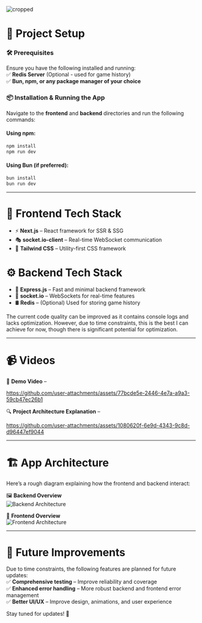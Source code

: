 ![cropped](https://github.com/user-attachments/assets/2473e2b2-6b17-4392-b3eb-6d9b3e5d7d08)


# 🚀 Project Setup  

### 🛠 Prerequisites  
Ensure you have the following installed and running:  
✅ **Redis Server** (Optional - used for game history)  
✅ **Bun, npm, or any package manager of your choice**  

### 📦 Installation & Running the App  
Navigate to the **frontend** and **backend** directories and run the following commands:  

#### **Using npm:**  
```bash
npm install
npm run dev
```

#### **Using Bun (if preferred):**  
```bash
bun install
bun run dev
```

---

# 🎨 Frontend Tech Stack  
- ⚡ **Next.js** – React framework for SSR & SSG  
- 🎭 **socket.io-client** – Real-time WebSocket communication  
- 🎨 **Tailwind CSS** – Utility-first CSS framework  

# ⚙️ Backend Tech Stack  
- 🚀 **Express.js** – Fast and minimal backend framework  
- 🔄 **socket.io** – WebSockets for real-time features  
- 🛢️ **Redis** – (Optional) Used for storing game history


The current code quality can be improved as it contains console logs and lacks optimization. However, due to time constraints, this is the best I can achieve for now, though there is significant potential for optimization.

---

# 📹 Videos  
🎥 **Demo Video** – 

https://github.com/user-attachments/assets/77bcde5e-2446-4e7a-a9a3-59cb47ec26b1


  
🔍 **Project Architecture Explanation** – 


https://github.com/user-attachments/assets/1080620f-6e9d-4343-9c8d-d96447ef9044



---

# 🏗️ App Architecture  
Here’s a rough diagram explaining how the frontend and backend interact:  

🖼️ **Backend Overview**  
![Backend Architecture](https://github.com/user-attachments/assets/39cafb04-ad04-4d1a-ae6c-24fa67915059)  

🎨 **Frontend Overview**  
![Frontend Architecture](https://github.com/user-attachments/assets/2ad7deed-f4f4-47c5-a8cf-c0b8d22b9e4a)  

---

# 🚀 Future Improvements  
Due to time constraints, the following features are planned for future updates:  
✅ **Comprehensive testing** – Improve reliability and coverage  
✅ **Enhanced error handling** – More robust backend and frontend error management  
✅ **Better UI/UX** – Improve design, animations, and user experience  

Stay tuned for updates! 🎉  
